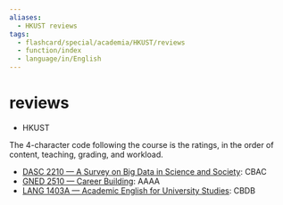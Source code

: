 ```yaml
---
aliases:
  - HKUST reviews
tags:
  - flashcard/special/academia/HKUST/reviews
  - function/index
  - language/in/English
---
```


# reviews

- HKUST

The 4-character code following the course is the ratings, in the order of content, teaching, grading, and workload.

- [DASC 2210 — A Survey on Big Data in Science and Society](DASC%202210/review.md): CBAC
- [GNED 2510 — Career Building](GNED%202510/review.md): AAAA
- [LANG 1403A — Academic English for University Studies](LANG%201403A/review.md): CBDB
